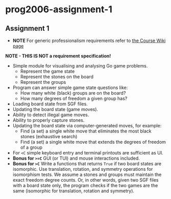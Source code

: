 # prog2006-assignment-1

## Assignment 1


* **NOTE** For generic professionalism requirements refer to [the Course Wiki page](https://git.gvk.idi.ntnu.no/course/prog2006/prog2006-2023/-/wikis/home#assignments)

**NOTE - THIS IS NOT a requirement specification!**

* Simple module for visualising and analysing Go game problems.
   * Represent the game state
   * Represent the stones on the board
   * Represent the groups 
* Program can answer simple game state questions like: 
   * How many white (black) groups are on the board?
   * How many degrees of freedom a given group has? 
* Loading board state from SGF files.
* Updating the board state (game moves). 
* Ability to detect illegal game moves.
* Ability to properly capture stones.
* Updating the board state via computer-generated moves, for example:
   * Find (a set) a single white move that eliminates the most black stones (exhaustive search)
   * Find (a set) a single white move that extends the degrees of freedom of a group
* For `<C` simple keyboard entry and terminal printouts are sufficient as UI.
* **Bonus for `>=C`** GUI (or TUI) and mouse interactions included. 
* **Bonus for `>C`** Write a functions that returns `True` if two board states are isomorphic. Use translation, rotation, and symmetry operations for isomorphism tests. We assume a stones and groups must maintain the exact freedom degree counts. Or, in other words, given two SGF files with a board state only, the program checks if the two games are the same (isomorphic for translation, rotation and symmetry).
